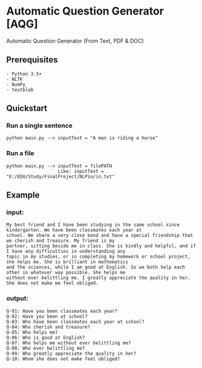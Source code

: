 # Automatic Question Generator [AQG]
Automatic Question Generator (From Text, PDF &amp; DOC)


Prerequisites
-------------
```
- Python 3.5+
- NLTK
- NumPy
- textblob
```

## Quickstart
### Run a single sentence
```
python main.py --> inputText = "A man is riding a horse"
```

### Run a file
```
python main.py --> inputText = filePATH
                   Like: inputText = "E:/EDU/Study/FinalProject/NLPio/in.txt"
```


## Example
### input:
```
My best friend and I have been studying in the same school since kindergarten. We have been classmates each year at 
school. We share a very close bond and have a special friendship that we cherish and treasure. My friend is my 
partner, sitting beside me in class. She is kindly and helpful, and if I have any difficulties in understanding any 
topic in my studies, or in completing my homework or school project, she helps me. She is brilliant in mathematics 
and the sciences, while I am good at English. So we both help each other in whatever way possible. She helps me 
without ever belittling me. I greatly appreciate the quality in her. She does not make me feel obliged.
```

### output:
```
Q-01: Have you been classmates each year?
Q-02: Have you been at school?
Q-03: Who have been classmates each year at school?
Q-04: Who cherish and treasure?
Q-05: Who helps me?
Q-06: Who is good at English?
Q-07: Who helps me without ever belittling me?
Q-08: Who ever belittling me?
Q-09: Who greatly appreciate the quality in her?
Q-10: Whom she does not make feel obliged?
```
